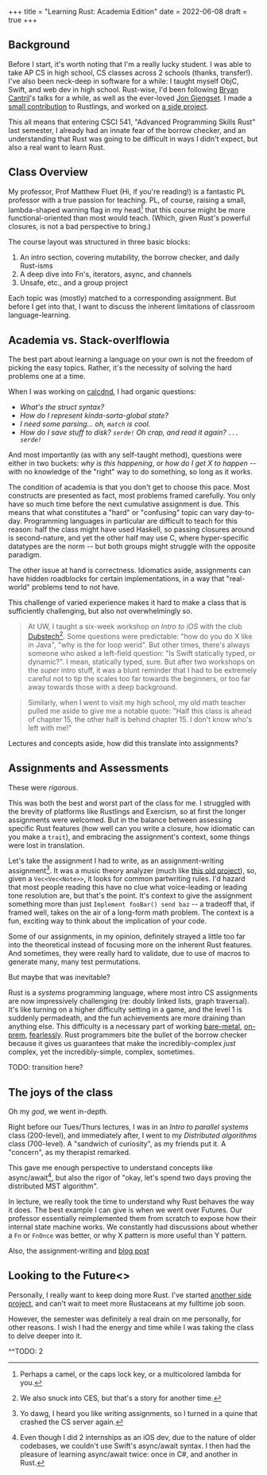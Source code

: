 +++
title = "Learning Rust: Academia Edition"
date = 2022-06-08
draft = true
+++


## Background

Before I start, it's worth noting that I'm a really lucky student. I was able to take AP CS in high school, CS classes across 2 schools (thanks, transfer!). I've also been neck-deep in software for a while: I taught myself ObjC, Swift, and web dev in high school. Rust-wise, I'd been following [Bryan Cantril][0]'s talks for a while, as well as the ever-loved [Jon Gjengset][1]. I made a [small contribution][2] to Rustlings, and worked on [a side project][3].

This all means that entering CSCI 541, "Advanced Programming Skills Rust" last semester, I already had an innate fear of the borrow checker, and an understanding that Rust was going to be difficult in ways I didn't expect, but also a real want to learn Rust.

## Class Overview

My professor, Prof Matthew Fluet (Hi, if you're reading!) is a fantastic PL professor with a true passion for teaching. PL, of course, raising a small, lambda-shaped warning flag in my head[^1] that this course might be more functional-oriented than most would teach. (Which, given Rust's powerful closures, is not a bad perspective to bring.)

The course layout was structured in three basic blocks:
1. An intro section, covering mutability, the borrow checker, and daily Rust-isms
1. A deep dive into Fn's, iterators, async, and channels
1. Unsafe, etc., and a group project

Each topic was (mostly) matched to a corresponding assignment. But before I get into that, I want to discuss the inherent limitations of classroom language-learning.

## Academia vs. Stack-overlflowia

The best part about learning a language on your own is not the freedom of picking the easy topics. Rather, it's the necessity of solving the hard problems one at a time.

When I was working on [calcdnd][3], I had organic questions:
- _What's the struct syntax?_
- _How do I represent kinda-sorta-global state?_
- _I need some parsing... oh, `match` is cool._
- _How do I save stuff to disk? `serde!` Oh crap, and read it again? `... serde!`_

And most importantly (as with any self-taught method), questions were either in two buckets: _why is this happening_, or _how do I get X to happen_ -- with no knowledge of the "right" way to do something, so long as it works.

The condition of academia is that you don't get to choose this pace. Most constructs are presented as fact, most problems framed carefully. You only have so much time before the next cumulative assignment is due. This means that what constitutes a "hard" or "confusing" topic can vary day-to-day. Programming languages in particular are difficult to teach for this reason: half the class might have used Haskell, so passing closures around is second-nature, and yet the other half may use C, where hyper-specific datatypes are the norm -- but both groups might struggle with the opposite paradigm.

The other issue at hand is correctness. Idiomatics aside, assignments can have hidden roadblocks for certain implementations, in a way that "real-world" problems tend to not have.

This challenge of varied experience makes it hard to make a class that is sufficiently challenging, but also not overwhelmingly so.

> At UW, I taught a six-week workshop on _Intro to iOS_ with the club [Dubstech][4][^2]. Some questions were predictable: "how do you do X like in Java", "why is the for loop werid". But other times, there's always someone who asked a left-field question: "Is Swift statically typed, or dynamic?". I mean, statically typed, sure. But after two workshops on the _super_ intro stuff, it was a blunt reminder that I had to be extremely careful not to tip the scales too far towards the beginners, or too far away towards those with a deep background.

> Similarly, when I went to visit my high school, my old math teacher pulled me aside to give me a notable quote: "Half this class is ahead of chapter 15, the other half is behind chapter 15. I don't know who's left with me!"

Lectures and concepts aside, how did this translate into assignments?


## Assignments and Assessments

These were _rigorous_.

This was both the best and worst part of the class for me. I struggled with the brevity of platforms like Rustlings and Exercism, so at first the longer assignments were welcomed. But in the balance between assessing specific Rust features (how well can you write a closure, how idiomatic can you make a `trait`), and embracing the assignment's context, some things were lost in translation.

Let's take the assignment I had to write, as an assignment-writing assignment[^3]. It was a music theory analyzer (much like [this old project][5]), so, given a `Vec<Vec<Note>>`, it looks for common partwriting rules. I'd hazard that most people reading this have no clue what voice-leading or leading tone resolution are, but that's the point. It's context to give the assignment something more than just `Implement fooBar() send baz` -- a tradeoff that, if framed well, takes on the air of a long-form math problem. The context is a fun, exciting way to think about the implication of your code.

Some of our assignments, in my opinion, definitely strayed a little too far into the theoretical instead of focusing more on the inherent Rust features. And sometimes, they were really hard to validate, due to use of macros to generate many, many test permutations.

But maybe that was inevitable?

Rust is a _systems_ programming language, where most intro CS assignments are now impressively challenging (re: doubly linked lists, graph traversal). It's like turning on a higher difficulty setting in a game, and the level 1 is suddenly permadeath, and the fun achievements are more draining than anything else. This difficulty is a necessary part of working [bare-metal][6], [on-prem][7], [fearlessly][8]. Rust programmers bite the bullet of the borrow checker because it gives us guarantees that make the incredibly-complex _just_ complex, yet the incredibly-simple, complex, sometimes.

TODO: transition here?


## The joys of the class

Oh my _god_, we went in-depth.

Right before our Tues/Thurs lectures, I was in an _Intro to parallel systems_ class (200-level), and immediately after, I went to my _Distributed algorithms_ class (700-level). A "sandwich of curiosity", as my friends put it. A "concern", as my therapist remarked.

This gave me enough perspective to understand concepts like async/await[^4], but also the rigor of "okay, let's spend two days proving the distributed MST algorithm".

In lecture, we really took the time to understand why Rust behaves the way it does. The best example I can give is when we went over Futures. Our professor essentially reimplemented them from scratch to expose how their internal state machine works. We constantly had discussions about whether a `Fn` or `FnOnce` was better, or why X pattern is more useful than Y pattern.

Also, the assignment-writing and [blog post][9]


## Looking to the Future<>

Personally, I really want to keep doing more Rust. I've started [another side project][10], and can't wait to meet more Rustaceans at my fulltime job soon.

However, the semester was definitely a real drain on me personally, for other reasons. I wish I had the energy and time while I was taking the class to delve deeper into it.











 ^^TODO: 2

[0]: https://www.youtube.com/watch?v=LjFM8vw3pbU
[1]: https://www.youtube.com/c/JonGjengset/videos
[2]: https://google.com
[3]: https://github.com/peterkos/calcdnd
[4]: https://dubstech.info
[5]: https://peterkos.github.io/partwriter
[6]: https://google.com/SCI5
[7]: https://google.com/OXIDE
[8]: https://google.com/FEARLESS_CONCURRENCY
[9]: https://peterkos.me/rust-const-generics
[10]: https://github.com/peterkos/rolex



[^1]: Perhaps a camel, or the caps lock key, or a multicolored lambda for you.

[^2]: We also snuck into CES, but that's a story for another time.

[^3]: Yo dawg, I heard you like writing assignments, so I turned in a quine that crashed the CS server again.

[^4]: Even though I did 2 internships as an iOS dev, due to the nature of older codebases, we couldn't use Swift's async/await syntax. I then had the pleasure of learning async/await twice: once in C#, and another in Rust.
